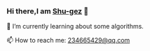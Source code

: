 ### Hi there,I am [Shu-gez](https://github.com/Shu-Gez) 👋

🌱 I’m currently learning about some algorithms.

📫 How to reach me: 234665429@qq.com 

<!--
**Shu-Gez/Shu-gez** is a ✨ _special_ ✨ repository because its `README.md` (this file) appears on your GitHub profile.

Here are some ideas to get you started:

- 🔭 I’m currently working on ...
- 🌱 I’m currently learning ...
- 👯 I’m looking to collaborate on ...
- 🤔 I’m looking for help with ...
- 💬 Ask me about ...
- 📫 How to reach me: ...
- 😄 Pronouns: ...
- ⚡ Fun fact: ...
-->
